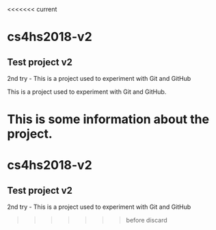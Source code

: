 <<<<<<< current
# cs4hs2018-v2
## Test project v2
2nd try - This is a project used to experiment with Git and GitHub

This is a project used to experiment with Git and GitHub.

This is some information about the project.
=======
# cs4hs2018-v2
## Test project v2
2nd try - This is a project used to experiment with Git and GitHub
>>>>>>> before discard
